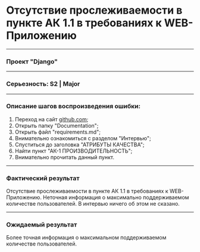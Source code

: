 # Отсутствие прослеживаемости в пункте АК 1.1 в требованиях к WEB-Приложению
____
### Проект "Django"
____
### Серьезность: S2 | Major
____
### Описание шагов воспроизведения ошибки:
1. Переход на сайт [github.com](https://github.com/Kostroma-Polytechnic-College/Schedule-Django);
2. Открыть папку "Documentation";
3. Открыть файл "requirements.md";
4. Внимательно ознакомиться с разделом "Интервью";
5. Спуститься до заголовка "АТРИБУТЫ КАЧЕСТВА";
6. Найти пункт "АК-1 ПРОИЗВОДИТЕЛЬНОСТЬ";
7. Внимательно прочитать данный пункт.
____
### Фактический результат
Отсутствие прослеживаемости в пункте АК 1.1 в требованиях к WEB-Приложению. Неточная информация о максимально поддерживаемом количестве пользователей. В интервью ничего об этом не сказано.
____
### Ожидаемый результат
Более точная информация о максимальном поддерживаемом количестве пользователей.
